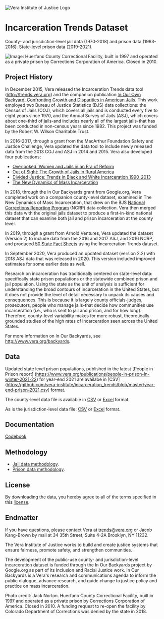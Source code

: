 ![Vera Institute of Justice Logo](https://github.com/vera-institute/incarceration_trends/blob/master/img/vera-logo.png?raw=true)

# Incarceration Trends Dataset
County- and jurisdiction-level jail data (1970-2018) and prison data (1983-2016). State-level prison data (2019-2021).

![Image: Huerfano County Correctional Facility, built in 1997 and operated as a private prison by Corrections Corporation of America. Closed in 2010.](https://github.com/vera-institute/incarceration_trends/blob/master/img/iob-cfp-banner.jpg?raw=true)

## Project History
In December 2015, Vera released the Incarceration Trends data tool (http://trends.vera.org) and the companion publication [In Our Own Backyard: Confronting Growth and Disparities in American Jails](https://www.vera.org/publications/in-our-own-backyard-confronting-growth-and-disparities-in-american-jails). This work employed two Bureau of Justice Statistics (BJS) data collections: the Census of Jails (COJ), which covers all jails and is conducted every five to eight years since 1970, and the Annual Survey of Jails (ASJ), which covers about one-third of jails-and includes nearly all of the largest jails-that has been conducted in non-census years since 1982. This project was funded by the Robert W. Wilson Charitable Trust.

In 2016-2017, through a grant from the MacArthur Foundation Safety and Justice Challenge, Vera updated the data tool to include newly released data from the 2013 COJ and ASJ in 2014 and 2015. Vera also developed four publications:

* [Overlooked: Women and Jails in an Era of Reform](https://www.vera.org/publications/overlooked-women-and-jails-report)
* [Out of Sight: The Growth of Jails in Rural America](https://www.vera.org/publications/out-of-sight-growth-of-jails-rural-america)
* [Divided Justice: Trends in Black and White Incarceration 1990-2013](https://www.vera.org/publications/divided-justice-black-white-jail-incarceration)
* [The New Dynamics of Mass Incarceration](https://www.vera.org/publications/the-new-dynamics-of-mass-incarceration)

In 2018, through the In Our Backyards grant from Google.org, Vera
completed work on a companion county-level dataset, examined in The New Dynamics of Mass Incarceration, that drew on the BJS [National Corrections Reporting Program](http://ncrp.info/) (NCRP) data collection. Vera then merged this data with the original jails dataset to produce a first-in-kind national dataset that can examine both jail and prison incarceration at the county level.

In 2019, through a grant from Arnold Ventures, Vera updated the dataset (Version 2) to include data from the 2016 and 2017 ASJ, and 2016 NCRP, and produced [50 State Fact Sheets](https://www.vera.org/publications/state-incarceration-trends) using the Incarceration Trends dataset.

In September 2020, Vera produced an updated dataset (version 2.2) with 2018 ASJ data that was released in 2020. This version included improved estimates for some earlier data as well. 

Research on incarceration has traditionally centered on state-level data: specifically state prison populations or the statewide combined prison and jail population. Using the state as the unit of analysis is sufficient for understanding the broad contours of incarceration in the United States, but it does not provide the level of detail necessary to unpack its causes and consequences. This is because it is largely county officials-judges, prosecutors, people who manage jails-that decide how communities use incarceration (i.e., who is sent to jail and prison, and for how long). Therefore, county-level variability makes for more robust, theoretically-grounded studies of the high rates of incarceration seen across the United States.

For more information on In Our Backyards, see http://www.vera.org/backyards.

## Data
Updated state level prison populations, published in the latest [People in Prison report] (https://www.vera.org/publications/people-in-prison-in-winter-2021-22) for year-end 2021 are availabe in [CSV] (https://github.com/vera-institute/incarceration_trends/blob/master/year-end-prison-2021.csv) format.  

The county-level data file is available in  [CSV](https://github.com/vera-institute/incarceration_trends/blob/master/incarceration_trends.csv?raw=true) or [Excel](https://github.com/vera-institute/incarceration_trends/blob/master/incarceration_trends.xlsx?raw=true) format.

As is the jurisdiction-level data file:  [CSV](https://github.com/vera-institute/incarceration_trends/blob/master/incarceration_trends_jail_jurisdiction.csv?raw=true) or [Excel](https://github.com/vera-institute/incarceration_trends/blob/master/incarceration_trends_jail_jurisdiction.xlsx?raw=true) format.

## Documentation
 [Codebook](https://github.com/vera-institute/incarceration_trends/blob/master/incarceration_trends-Codebook.pdf?raw=true)

## Methodology

- [Jail data methodology](https://github.com/vera-institute/incarceration_trends/blob/master/Methodology-for-Incarceration-Trends-Project.pdf?raw=true).
- [Prison data methodology](https://github.com/vera-institute/incarceration_trends/blob/master/Workingpaper_Reconstructing-How-Counties-Contribute-to-State-Prisons.pdf?raw=true).

## License

By downloading the data, you hereby agree to all of the terms specified in this [license](https://github.com/vera-institute/incarceration_trends/blob/master/License.md).

## Endmatter

If you have questions, please contact Vera at <trends@vera.org> or Jacob Kang-Brown by mail at 34 35th Street, Suite 4-2A Brooklyn, NY 11232.

The Vera Institute of Justice works to build and create justice systems that ensure fairness, promote safety, and strengthen communities.

The development of the public-use county- and jurisdiction-level incarceration dataset is funded through the In Our Backyards project by Google.org as part of its Inclusion and Racial Justice work. In Our Backyards is a Vera's research and communications agenda to inform the public dialogue, advance research, and guide change to justice policy and practice on mass incarceration.

Photo credit: Jack Norton. Huerfano County Correctional Facility, built in 1997 and operated as a private prison by Corrections Corporation of America. Closed in 2010. A funding request to re-open the facility by Colorado Department of Corrections was denied by the state in 2018.

